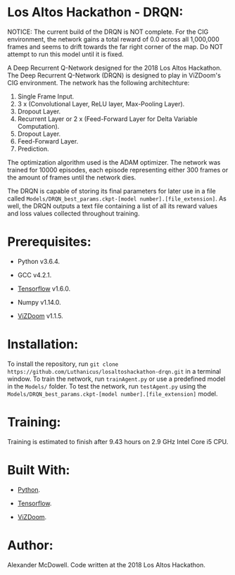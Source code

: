 # Los Altos Hackathon - DRQN:

NOTICE: The current build of the DRQN is NOT complete. For the CIG environment, the network gains a total reward of 0.0 across all 1,000,000 frames and seems to drift towards the far right corner of the map. Do NOT attempt to run this model until it is fixed.

A Deep Recurrent Q-Network designed for the 2018 Los Altos Hackathon. The Deep Recurrent Q-Network (DRQN) is designed to play in ViZDoom's CIG environment. The network has the following architechture:

1. Single Frame Input.
2. 3 x (Convolutional Layer, ReLU layer, Max-Pooling Layer).
3. Dropout Layer.
4. Recurrent Layer or 2 x (Feed-Forward Layer for Delta Variable Computation).
5. Dropout Layer.
6. Feed-Forward Layer.
7. Prediction. 

The optimization algorithm used is the ADAM optimizer. The network was trained for 10000 episodes, each episode representing either 300 frames or the amount of frames until the network dies.

The DRQN is capable of storing its final parameters for later use in a file called `Models/DRQN_best_params.ckpt-[model number].[file_extension]`. As well, the DRQN outputs a text file containing a list of all its reward values and loss values collected throughout training.

# Prerequisites:
* Python v3.6.4.

* GCC v4.2.1.

* [Tensorflow](https://www.tensorflow.org/) v1.6.0.

* Numpy v1.14.0.

* [ViZDoom](http://vizdoom.cs.put.edu.pl/) v1.1.5.

# Installation:
To install the repository, run `git clone https://github.com/Luthanicus/losaltoshackathon-drqn.git` in a terminal window.
To train the network, run `trainAgent.py` or use a predefined model in the `Models/` folder.
To test the network, run `testAgent.py` using the `Models/DRQN_best_params.ckpt-[model number].[file_extension]` model.

# Training:
Training is estimated to finish after 9.43 hours on 2.9 GHz Intel Core i5 CPU. 

# Built With:
* [Python](https://www.python.org/).

* [Tensorflow](https://www.tensorflow.org/).

* [ViZDoom](http://vizdoom.cs.put.edu.pl/).

# Author:
Alexander McDowell. Code written at the 2018 Los Altos Hackathon.
